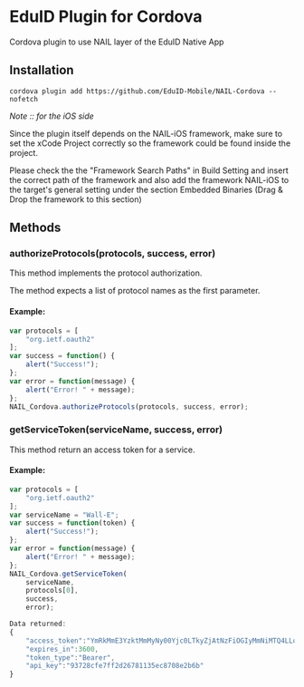 # EduID Plugin for Cordova
Cordova plugin to use NAIL layer of the EduID Native App

## Installation
```
cordova plugin add https://github.com/EduID-Mobile/NAIL-Cordova --nofetch
```

*Note :: for the iOS side*

Since the plugin itself depends on the NAIL-iOS framework, make sure to set the xCode Project correctly so the framework could be found inside the project.

Please check the the "Framework Search Paths" in Build Setting and insert the correct path of the framework
and also add the framework NAIL-iOS to the target's general setting under the section Embedded Binaries (Drag & Drop the framework to this section)

## Methods
### authorizeProtocols(protocols, success, error)

This method implements the protocol authorization.

The method expects a list of protocol names as the first parameter.

#### Example:

```javascript
var protocols = [
    "org.ietf.oauth2"
];
var success = function() { 
    alert("Success!"); 
};
var error = function(message) { 
    alert("Error! " + message); 
};
NAIL_Cordova.authorizeProtocols(protocols, success, error);
```

### getServiceToken(serviceName, success, error)

This method return an access token for a service.
#### Example:

```javascript
var protocols = [
    "org.ietf.oauth2"
];
var serviceName = "Wall-E";
var success = function(token) { 
    alert("Success!"); 
};
var error = function(message) { 
    alert("Error! " + message); 
};
NAIL_Cordova.getServiceToken(
	serviceName,
	protocols[0], 
	success, 
	error);
```

```javascript
Data returned:
{  
	"access_token":"YmRkMmE3YzktMmMyNy00Yjc0LTkyZjAtNzFiOGIyMmNiMTQ4LLqXizNNb9BYq30qpsrYFamTO57BGiuRn4nvgGyO2mxvpEFiZQ4jFl8jO1yQFkkiZ9L5uj8_kw0cg-r-7VA0DQ",
	"expires_in":3600,
	"token_type":"Bearer",
	"api_key":"93728cfe7ff2d26781135ec8708e2b6b"
}
```
